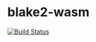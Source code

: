# blake2-wasm
[![Build Status](https://travis-ci.org/github/Lichtso/blake2-wasm?branch=master)](https://travis-ci.org/Lichtso/blake2-wasm)
